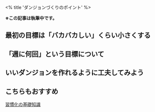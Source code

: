 <% title 'ダンジョンづくりのポイント' %>

**※この記事は執筆中です。**

## 最初の目標は「バカバカしい」くらい小さくする

## 「週に何回」という目標について

## いいダンジョンを作れるように工夫してみよう

## こちらもおすすめ

[習慣化の基礎知識](<%= page_path 'help/basic-of-habits' %>)
